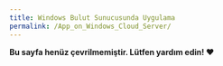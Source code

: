 ```yaml
---
title: Windows Bulut Sunucusunda Uygulama
permalink: /App_on_Windows_Cloud_Server/
---
```


**Bu sayfa henüz çevrilmemiştir. Lütfen yardım edin! ❤**
